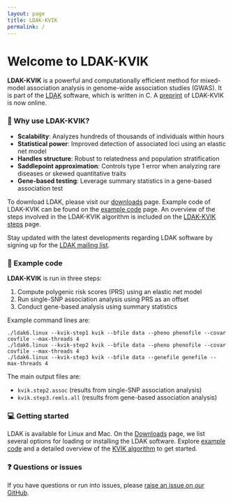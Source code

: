 ```yaml
---
layout: page
title: LDAK-KVIK
permalink: /
---
```


# Welcome to LDAK-KVIK

**LDAK-KVIK** is a powerful and computationally efficient method for mixed-model association analysis in genome-wide association studies (GWAS). It is part of the [LDAK](http://www.dougspeed.com) software, which is written in C. A [preprint](https://www.medrxiv.org/content/10.1101/2024.07.25.24311005v2) of LDAK-KVIK is now online.

### 🚀 Why use LDAK-KVIK?
 - **Scalability**: Analyzes hundreds of thousands of individuals within hours
 - **Statistical power**: Improved detection of associated loci using an elastic net model
 - **Handles structure**: Robust to relatedness and population stratification
 - **Saddlepoint approximation**: Controls type 1 error when analyzing rare diseases or skewed quantitative traits
 - **Gene-based testing**: Leverage summary statistics in a gene-based association test

To download LDAK, please visit our [downloads](/docs/downloads) page. Example code of LDAK-KVIK can be found on the [example code](/docs/example) page. An overview of the steps involved in the LDAK-KVIK algorithm is included on the [LDAK-KVIK steps](/docs/assoc/singlesnp) page.

Stay updated with the latest developments regarding LDAK software by signing up for the [LDAK mailing list](https://dougspeed.com/downloads/).

### 🔧 Example code

**LDAK-KVIK** is run in three steps:

1. Compute polygenic risk scores (PRS) using an elastic net model
2. Run single-SNP association analysis using PRS as an offset
3. Conduct gene-based analysis using summary statistics

Example command lines are:

```
./ldak6.linux --kvik-step1 kvik --bfile data --pheno phenofile --covar covfile --max-threads 4
./ldak6.linux --kvik-step2 kvik --bfile data --pheno phenofile --covar covfile --max-threads 4
./ldak6.linux --kvik-step3 kvik --bfile data --genefile genefile --max-threads 4
```

The main output files are:
 -  `kvik.step2.assoc` (results from single-SNP association analysis)
 -  `kvik.step3.remls.all` (results from gene-based association analysis)

### 💻 Getting started

LDAK is available for Linux and Mac. On the [Downloads](/docs/downloads) page, we list several options for loading or installing the LDAK software. Explore [example code](/docs/example) and a detailed overview of the [KVIK algorithm](/docs/technical) to get started.

<!-- 
It is also possible to install the Linux-version of LDAK via [conda](http://anaconda.org/genomedk/ldak5) using the following command:
```
conda install genomedk::ldak5
```
-->
### ❓ Questions or issues

If you have questions or run into issues, please [raise an issue on our GitHub](https://github.com/dougspeed/LDAK/issues).